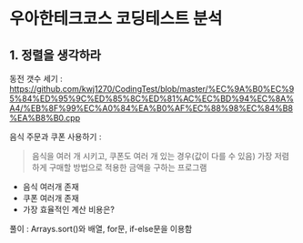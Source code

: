 # 우아한테크코스 코딩테스트 분석
## 1. 정렬을 생각하라

동전 갯수 세기 :     https://github.com/kwj1270/CodingTest/blob/master/%EC%9A%B0%EC%95%84%ED%95%9C%ED%85%8C%ED%81%AC%EC%BD%94%EC%8A%A4/%EB%8F%99%EC%A0%84%EA%B0%AF%EC%88%98%EC%84%B8%EA%B8%B0.cpp

음식 주문과 쿠폰 사용하기 : 
> 음식을 여러 개 시키고, 쿠폰도 여러 개 있는 경우(값이 다를 수 있음) 가장 저렴하게 구매할 방법으로 적용한 금액을 구하는 프로그램

* 음식 여러개 존재 
* 쿠폰 여러개 존재
* 가장 효율적인 계산 비용은?  

풀이 : Arrays.sort()와 배열, for문, if-else문을 이용함

